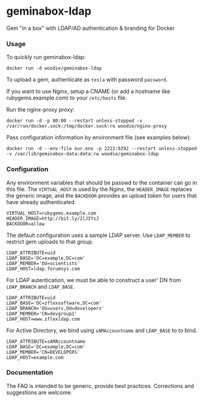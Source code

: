 # geminabox-ldap
Gem "in a box" with LDAP/AD authentication &amp; branding for Docker

### Usage

To quickly run geminabox-ldap:

    docker run -d woodie/geminabox-ldap

To upload a gem, authenticate as `tesla` with password `password`.

If you want to use Nginx, setup a CNAME (or add a hostname like rubygems.example.com) to your `/etc/hosts` file.

Run the nginx-proxy proxy:

    docker run -d -p 80:80 --restart unless-stopped -v /var/run/docker.sock:/tmp/docker.sock:ro woodie/nginx-proxy

Pass configuration information by environment file (see examples below):

    docker run -d --env-file our.env -p 2222:9292 --restart unless-stopped -v /var/lib/geminabox-data:data:rw woodie/geminabox-ldap

### Configuration

Any environment variables that should be passwd to the container can go in this file.
The `VIRTUAL_HOST` is used by the Nginx, the `HEADER_IMAGE` replaces the generic image,
and the `BACKDOOR` provides an upload token for users that have already authenticated.

```shell
VIRTUAL_HOST=rubygems.example.com
HEADER_IMAGE=http://bit.ly/2lJIYsJ
BACKDOOR=allow
```

The default configuration uses a sample LDAP server. Use `LDAP_MEMBER` to restrict gem uploads to that group.

```shell
LDAP_ATTRIBUTE=uid
LDAP_BASE='DC=example,DC=com'
LDAP_MEMBER='OU=scientists'
LDAP_HOST=ldap.forumsys.com
```

For LDAP autentication, we must be able to construct a user' DN from `LDAP_BRANCH` and `LDAP_BASE`.

```shell
LDAP_ATTRIBUTE=uid
LDAP_BASE='DC=zflexsoftware,DC=com'
LDAP_BRANCH='OU=users,OU=developers'
LDAP_MEMBER='CN=devgroup1'
LDAP_HOST=www.zflexldap.com
```

For Active Directory, we bind using `sAMAccountname` and `LDAP_BASE` to to bind.

```shell
LDAP_ATTRIBUTE=sAMAccountname
LDAP_BASE='DC=example,DC=com'
LDAP_MEMBER='CN=DEVELOPERS'
LDAP_HOST=example.com
```

### Documentation

The FAQ is intended to be generic, provide best practices. Corrections and suggestions are welcome.
